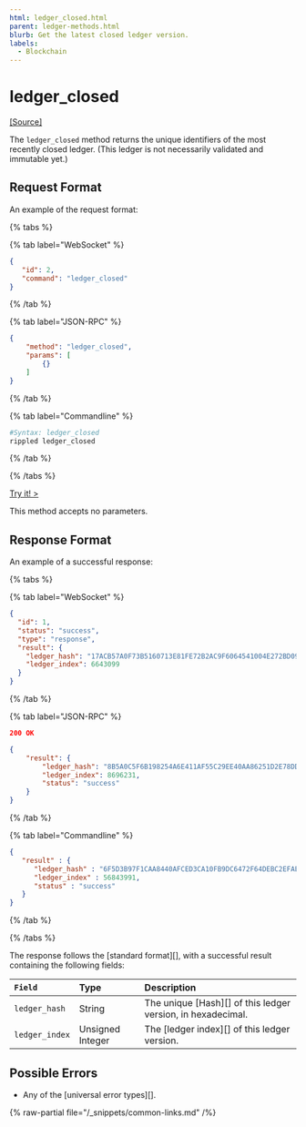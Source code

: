 ```yaml
---
html: ledger_closed.html
parent: ledger-methods.html
blurb: Get the latest closed ledger version.
labels:
  - Blockchain
---
```

# ledger_closed
[[Source]](https://github.com/XRPLF/rippled/blob/master/src/ripple/rpc/handlers/LedgerClosed.cpp "Source")

The `ledger_closed` method returns the unique identifiers of the most recently closed ledger. (This ledger is not necessarily validated and immutable yet.)

## Request Format
An example of the request format:

{% tabs %}

{% tab label="WebSocket" %}
```json
{
   "id": 2,
   "command": "ledger_closed"
}
```
{% /tab %}

{% tab label="JSON-RPC" %}
```json
{
    "method": "ledger_closed",
    "params": [
        {}
    ]
}
```
{% /tab %}

{% tab label="Commandline" %}
```sh
#Syntax: ledger_closed
rippled ledger_closed
```
{% /tab %}

{% /tabs %}

[Try it! >](/resources/dev-tools/websocket-api-tool#ledger_closed)

This method accepts no parameters.

## Response Format
An example of a successful response:

{% tabs %}

{% tab label="WebSocket" %}
```json
{
  "id": 1,
  "status": "success",
  "type": "response",
  "result": {
    "ledger_hash": "17ACB57A0F73B5160713E81FE72B2AC9F6064541004E272BD09F257D57C30C02",
    "ledger_index": 6643099
  }
}
```
{% /tab %}

{% tab label="JSON-RPC" %}
```json
200 OK

{
    "result": {
        "ledger_hash": "8B5A0C5F6B198254A6E411AF55C29EE40AA86251D2E78DD0BB17647047FA9C24",
        "ledger_index": 8696231,
        "status": "success"
    }
}
```
{% /tab %}

{% tab label="Commandline" %}
```json
{
   "result" : {
      "ledger_hash" : "6F5D3B97F1CAA8440AFCED3CA10FB9DC6472F64DEBC2EFAE7CAE7FC0123F32DA",
      "ledger_index" : 56843991,
      "status" : "success"
   }
}
```
{% /tab %}

{% /tabs %}

The response follows the [standard format][], with a successful result containing the following fields:

| `Field`        | Type             | Description                              |
|:---------------|:-----------------|:-----------------------------------------|
| `ledger_hash`  | String           | The unique [Hash][] of this ledger version, in hexadecimal. |
| `ledger_index` | Unsigned Integer | The [ledger index][] of this ledger version.           |

## Possible Errors

* Any of the [universal error types][].

{% raw-partial file="/_snippets/common-links.md" /%}
